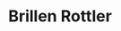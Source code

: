---
title: "Brillen Rottler"
url: /korschenbroich/brillen-rottler-bahnhofstrasse/
shop: Hörgeräte
---